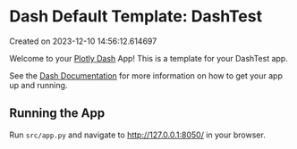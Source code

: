 # Dash Default Template: DashTest

Created on 2023-12-10 14:56:12.614697

Welcome to your [Plotly Dash](https://plotly.com/dash/) App! This is a template for your DashTest app.

See the [Dash Documentation](https://dash.plotly.com/introduction) for more information on how to get your app up and running.

## Running the App

Run `src/app.py` and navigate to http://127.0.0.1:8050/ in your browser.